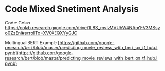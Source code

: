 # Code Mixed Snetiment Analysis

Code: Colab https://colab.research.google.com/drive/1L8S_mvIzMVUhW4NAoYFV3MSsyo0ZzEni#scrollTo=XV0XEQXYyGJC

Multingual BERT Example [https://github.com/google-research/bert/blob/master/predicting_movie_reviews_with_bert_on_tf_hub.ipynb](https://github.com/google-research/bert/blob/master/predicting_movie_reviews_with_bert_on_tf_hub.ipynb)
